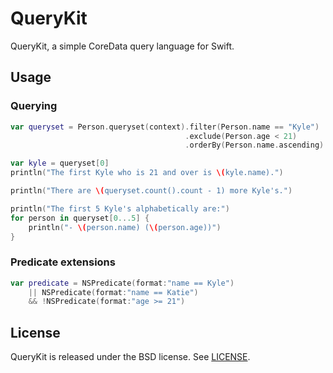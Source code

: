 QueryKit
========

QueryKit, a simple CoreData query language for Swift.

## Usage

### Querying

```swift
var queryset = Person.queryset(context).filter(Person.name == "Kyle")
                                       .exclude(Person.age < 21)
                                       .orderBy(Person.name.ascending)

var kyle = queryset[0]
println("The first Kyle who is 21 and over is \(kyle.name).")

println("There are \(queryset.count().count - 1) more Kyle's.")

println("The first 5 Kyle's alphabetically are:")
for person in queryset[0...5] {
    println("- \(person.name) (\(person.age))")
}
```

### Predicate extensions

```swift
var predicate = NSPredicate(format:"name == Kyle")
    || NSPredicate(format:"name == Katie")
    && !NSPredicate(format:"age >= 21")
```

## License

QueryKit is released under the BSD license. See [LICENSE](LICENSE).

